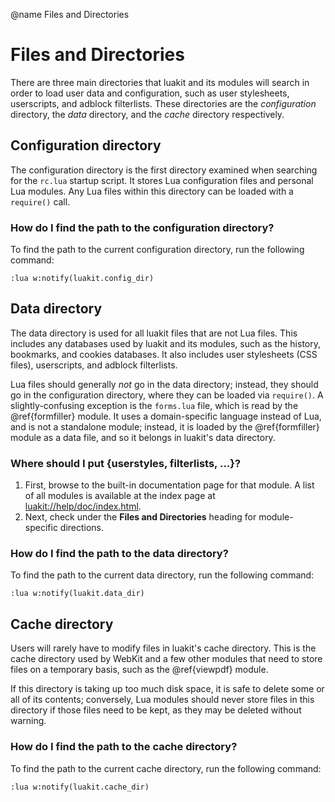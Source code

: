 @name Files and Directories
# Files and Directories

There are three main directories that luakit and its modules will search in
order to load user data and configuration, such as user stylesheets,
userscripts, and adblock filterlists. These directories are the _configuration_
directory, the _data_ directory, and the _cache_ directory respectively.

## Configuration directory

The configuration directory is the first directory examined when searching for
the `rc.lua` startup script. It stores Lua configuration files and personal Lua
modules. Any Lua files within this directory can be loaded with a `require()`
call.

### How do I find the path to the configuration directory?

To find the path to the current configuration directory, run the following
command:

    :lua w:notify(luakit.config_dir)

## Data directory

The data directory is used for all luakit files that are not Lua files.
This includes any databases used by luakit and its modules, such as
the history, bookmarks, and cookies databases. It also includes user
stylesheets (CSS files), userscripts, and adblock filterlists.

Lua files should generally _not_ go in the data directory; instead, they
should go in the configuration directory, where they can be loaded via
`require()`. A slightly-confusing exception is the `forms.lua` file,
which is read by the @ref{formfiller} module. It uses a domain-specific
language instead of Lua, and is not a standalone module; instead, it is
loaded by the @ref{formfiller} module as a data file, and so it belongs
in luakit's data directory.

### Where should I put {userstyles, filterlists, ...}?

1. First, browse to the built-in documentation page for that module. A list of all
modules is available at the index page at <luakit://help/doc/index.html>.
1. Next, check under the **Files and Directories** heading for module-specific
   directions.

### How do I find the path to the data directory?

To find the path to the current data directory, run the following
command:

    :lua w:notify(luakit.data_dir)

## Cache directory

Users will rarely have to modify files in luakit's cache directory. This is the
cache directory used by WebKit and a few other modules that need to store files
on a temporary basis, such as the @ref{viewpdf} module.

If this directory is taking up too much disk space, it is safe to delete
some or all of its contents; conversely, Lua modules should never store
files in this directory if those files need to be kept, as they may be
deleted without warning.

### How do I find the path to the cache directory?

To find the path to the current cache directory, run the following
command:

    :lua w:notify(luakit.cache_dir)

